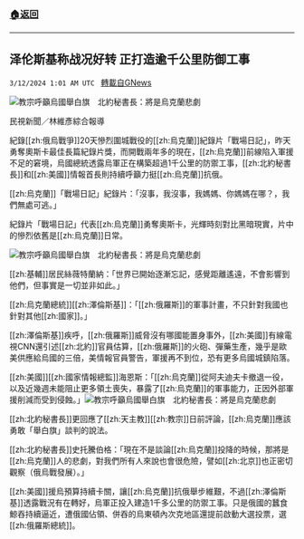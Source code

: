 ###  [:house:返回](README.md)
---


## 泽伦斯基称战况好转 正打造逾千公里防御工事
`3/12/2024 1:01 AM UTC ` [轉載自GNews](https://gnews.org/articles/2385853)

![教宗呼籲烏國舉白旗　北約秘書長：將是烏克蘭悲劇](https://cdn.ftvnews.com.tw/manasystem/FileData/News/070407ec-4577-4e87-856c-cf12260c66e1.jpg "教宗呼籲烏國舉白旗　北約秘書長：將是烏克蘭悲劇")

民視新聞／林維彥綜合報導

紀錄[[zh:俄烏戰爭]]20天慘烈圍城戰役的[[zh:烏克蘭]]紀錄片「戰場日記」，昨天勇奪奧斯卡最佳長篇紀錄片獎，而開戰兩年多的現在，[[zh:烏克蘭]]前線陷入軍援不足的窘境，烏國總統透露烏軍正在構築超過1千公里的防禦工事，[[zh:北約秘書長]]和[[zh:美國]]情報首長則持續呼籲力挺[[zh:烏克蘭]]抗俄。

[[zh:烏克蘭]]「戰場日記」紀錄片：「沒事，我沒事，我媽媽、你媽媽在哪？，我們無處可逃。」

紀錄片「戰場日記」代表[[zh:烏克蘭]]勇奪奧斯卡，光輝時刻對比黑暗現實，片中的慘烈依舊是[[zh:烏克蘭]]日常。

![教宗呼籲烏國舉白旗　北約秘書長：將是烏克蘭悲劇](https://cdn.ftvnews.com.tw/summernotefiles/News/cc14b293-5c09-438e-8232-ccba3153bf87.jpg "教宗呼籲烏國舉白旗　北約秘書長：將是烏克蘭悲劇")

[[zh:基輔]]居民絲薇特蘭納：「世界已開始逐漸忘記，感覺距離遙遠，不會影響到他們，但事實是一切並非如此。」

[[zh:烏克蘭總統]][[zh:澤倫斯基]]：「[[zh:俄羅斯]]的軍事計畫，不只針對我國也針對其他[[zh:國家]]。」

[[zh:澤倫斯基]]疾呼，[[zh:俄羅斯]]威脅沒有哪國能置身事外，[[zh:美國]]有線電視CNN還引述[[zh:北約]]官員估算，[[zh:俄羅斯]]的火砲、彈藥生產，幾乎是歐美供應給烏國的三倍，美情報官員警告，軍援再不到位，恐有更多烏國城鎮陷落。

[[zh:美國]][[zh:國家情報總監]]海恩斯：「[[zh:烏克蘭]]從阿夫迪夫卡撤退一役，以及近幾週未能阻止更多領土喪失，暴露了[[zh:烏克蘭]]的軍事能力，正因外部軍援削減而受到侵蝕。」![教宗呼籲烏國舉白旗　北約秘書長：將是烏克蘭悲劇](https://cdn.ftvnews.com.tw/summernotefiles/News/e0d3692a-569f-4797-9cfe-24205f628706.jpg "教宗呼籲烏國舉白旗　北約秘書長：將是烏克蘭悲劇")

[[zh:北約秘書長]]更回應了[[zh:天主教]][[zh:教宗]]日前評論，[[zh:烏克蘭]]應該勇敢「舉白旗」談判的說法。

[[zh:北約秘書長]]史托騰伯格：「現在不是談論[[zh:烏克蘭]]投降的時候，那將是[[zh:烏克蘭]]人的悲劇，對我們所有人來說也會很危險，譬如[[zh:北京]]也正密切觀察（俄烏戰發展）。」

[[zh:美國]]援烏預算持續卡關，讓[[zh:烏克蘭]]抗俄舉步維艱，不過[[zh:澤倫斯基]]透露戰況有在轉好，烏軍正投入建造1千多公里的防禦工事。只是俄國的蠶食鯨吞持續逼近，遭俄國佔領、併吞的烏東頓內次克地區還提前啟動大選投票，選[[zh:俄羅斯總統]]。
